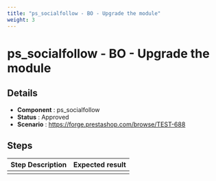 ```yaml
---
title: "ps_socialfollow - BO - Upgrade the module"
weight: 3
---
```


# ps_socialfollow - BO - Upgrade the module
## Details
* **Component** : ps_socialfollow
* **Status** : Approved
* **Scenario** : https://forge.prestashop.com/browse/TEST-688

## Steps
| Step Description | Expected result |
| ----- | ----- |
|  |  |